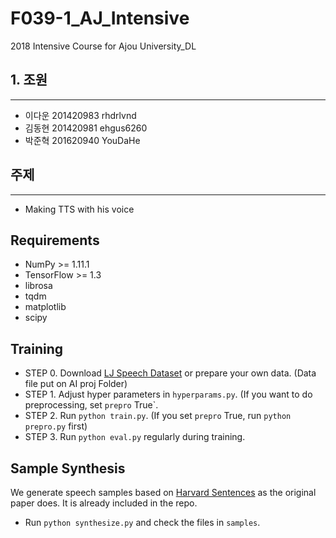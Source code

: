 # F039-1_AJ_Intensive
2018 Intensive Course for Ajou University_DL

## 1. 조원
----------
* 이다운 201420983 rhdrlvnd
* 김동현 201420981 ehgus6260
* 박준혁 201620940 YouDaHe

## 주제
-------
* Making TTS with his voice


## Requirements

  * NumPy >= 1.11.1
  * TensorFlow >= 1.3
  * librosa
  * tqdm
  * matplotlib
  * scipy

## Training
  * STEP 0. Download [LJ Speech Dataset](https://keithito.com/LJ-Speech-Dataset/) or prepare your own data.
  (Data file put on AI proj Folder)
  * STEP 1. Adjust hyper parameters in `hyperparams.py`. (If you want to do preprocessing, set `prepro` True`.
  * STEP 2. Run `python train.py`. (If you set `prepro` True, run `python prepro.py` first)
  * STEP 3. Run `python eval.py` regularly during training.

## Sample Synthesis

We generate speech samples based on [Harvard Sentences](http://www.cs.columbia.edu/~hgs/audio/harvard.html) as the original paper does. It is already included in the repo.

  * Run `python synthesize.py` and check the files in `samples`.
